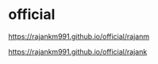 # official
https://rajankm991.github.io/official/rajanm


https://rajankm991.github.io/official/rajank
